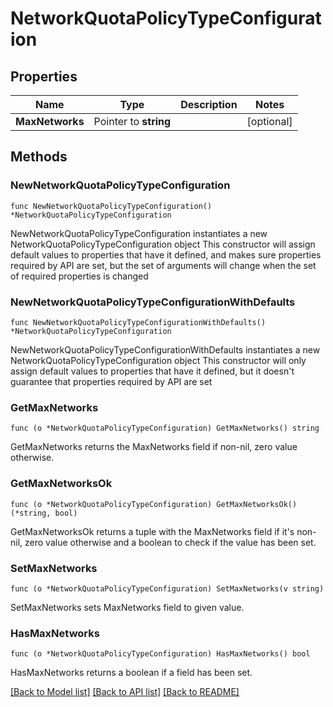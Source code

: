 # NetworkQuotaPolicyTypeConfiguration

## Properties

Name | Type | Description | Notes
------------ | ------------- | ------------- | -------------
**MaxNetworks** | Pointer to **string** |  | [optional] 

## Methods

### NewNetworkQuotaPolicyTypeConfiguration

`func NewNetworkQuotaPolicyTypeConfiguration() *NetworkQuotaPolicyTypeConfiguration`

NewNetworkQuotaPolicyTypeConfiguration instantiates a new NetworkQuotaPolicyTypeConfiguration object
This constructor will assign default values to properties that have it defined,
and makes sure properties required by API are set, but the set of arguments
will change when the set of required properties is changed

### NewNetworkQuotaPolicyTypeConfigurationWithDefaults

`func NewNetworkQuotaPolicyTypeConfigurationWithDefaults() *NetworkQuotaPolicyTypeConfiguration`

NewNetworkQuotaPolicyTypeConfigurationWithDefaults instantiates a new NetworkQuotaPolicyTypeConfiguration object
This constructor will only assign default values to properties that have it defined,
but it doesn't guarantee that properties required by API are set

### GetMaxNetworks

`func (o *NetworkQuotaPolicyTypeConfiguration) GetMaxNetworks() string`

GetMaxNetworks returns the MaxNetworks field if non-nil, zero value otherwise.

### GetMaxNetworksOk

`func (o *NetworkQuotaPolicyTypeConfiguration) GetMaxNetworksOk() (*string, bool)`

GetMaxNetworksOk returns a tuple with the MaxNetworks field if it's non-nil, zero value otherwise
and a boolean to check if the value has been set.

### SetMaxNetworks

`func (o *NetworkQuotaPolicyTypeConfiguration) SetMaxNetworks(v string)`

SetMaxNetworks sets MaxNetworks field to given value.

### HasMaxNetworks

`func (o *NetworkQuotaPolicyTypeConfiguration) HasMaxNetworks() bool`

HasMaxNetworks returns a boolean if a field has been set.


[[Back to Model list]](../README.md#documentation-for-models) [[Back to API list]](../README.md#documentation-for-api-endpoints) [[Back to README]](../README.md)


